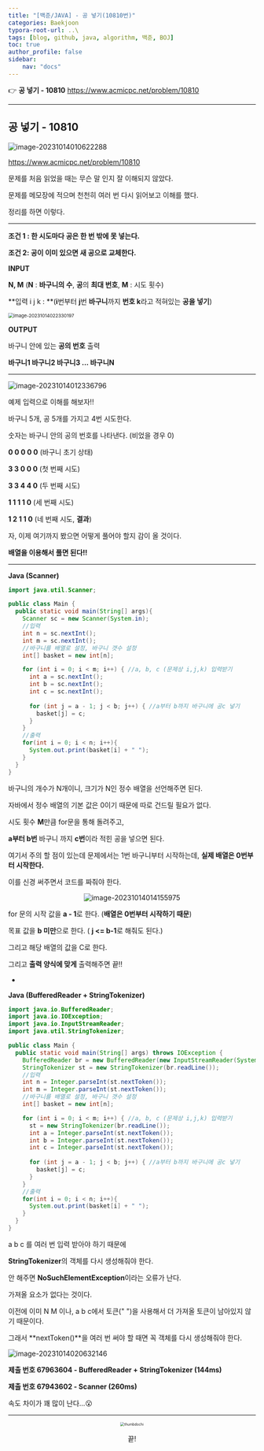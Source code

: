 ```yaml
---
title: "[백준/JAVA] - 공 넣기(10810번)"
categories: Baekjoon
typora-root-url: ..\
tags: [blog, github, java, algorithm, 백준, BOJ]
toc: true
author_profile: false
sidebar:
    nav: "docs"
---
```


👉 **공 넣기 - 10810** <a href="https://www.acmicpc.net/problem/10810" target="_blank">https://www.acmicpc.net/problem/10810 </a>

---

## 공 넣기 - 10810

![image-20231014010622288](/images/2023-10-14-boj_10810/image-20231014010622288.png)

<a href="https://www.acmicpc.net/problem/10810" target="_blank">https://www.acmicpc.net/problem/10810 </a>

문제를 처음 읽었을 때는 무슨 말 인지 잘 이해되지 않았다.

문제를 메모장에 적으며 천천히 여러 번 다시 읽어보고 이해를 했다.

정리를 하면 이렇다.

---

**조건 1 : 한 시도마다 공은 한 번 밖에 못 넣는다.** 

**조건 2: 공이 이미 있으면 새 공으로 교체한다.**

**INPUT**

**N, M** (**N** : **바구니의 수**, **공**의 **최대 번호**, **M** : 시도 횟수)



**입력 i j k : **(**i**번부터 **j**번 **바구니**까지 **번호 k**라고 적혀있는 **공을 넣기**)

<img src="/images/2023-10-14-boj_10810/image-20231014022330197.png" alt="image-20231014022330197" style="zoom: 67%;" />

**OUTPUT**

바구니 안에 있는 **공의 번호** 출력

**바구니1 바구니2 바구니3 ... 바구니N**

---

![image-20231014012336796](/images/2023-10-14-boj_10810/image-20231014012336796.png)

예제 입력으로 이해를 해보자!!

바구니 5개, 공 5개를 가지고 4번 시도한다.

숫자는 바구니 안의 공의 번호를 나타낸다. (비었을 경우 0)

**0 0 0 0 0** (바구니 초기 상태)

**3 3 0 0 0** (첫 번째 시도)

**3 3 4 4 0** (두 번째 시도)

**1 1 1 1 0** (세 번째 시도)

**1 2 1 1 0** (네 번째 시도, **결과**)

자, 이제 여기까지 봤으면 어떻게 풀어야 할지 감이 올 것이다.

**배열을 이용해서 풀면 된다!!**

---

**Java (Scanner)**

```java
import java.util.Scanner;

public class Main {
  public static void main(String[] args){
    Scanner sc = new Scanner(System.in);
    //입력
    int n = sc.nextInt();
    int m = sc.nextInt();
    //바구니를 배열로 설정, 바구니 갯수 설정
    int[] basket = new int[n];

    for (int i = 0; i < m; i++) { //a, b, c (문제상 i,j,k) 입력받기
      int a = sc.nextInt();
      int b = sc.nextInt();
      int c = sc.nextInt();
    
      for (int j = a - 1; j < b; j++) { //a부터 b까지 바구니에 공c 넣기
        basket[j] = c;
      }
    }
    //출력
    for(int i = 0; i < n; i++){
      System.out.print(basket[i] + " ");
    }
  }
}
```

바구니의 개수가 N개이니, 크기가 N인 정수 배열을 선언해주면 된다.

자바에서 정수 배열의 기본 값은 0이기 때문에 따로 건드릴 필요가 없다.

시도 횟수 **M**만큼 for문을 통해 돌려주고,

**a부터 b번** 바구니 까지 **c번**이라 적힌 공을 넣으면 된다.

여기서 주의 할 점이 있는데 문제에서는 1번 바구니부터 시작하는데, **실제 배열은 0번부터 시작한다.** 

이를 신경 써주면서 코드를 짜줘야 한다.

<p align = "center"><img src="/images/2023-10-14-boj_10810/image-20231014014155975.png" alt="image-20231014014155975" /></p>

for 문의 시작 값을 **a - 1**로 한다. (**배열은 0번부터 시작하기 때문**)

목표 값을 **b 미만**으로 한다. ( **j <= b-1**로 해줘도 된다.)

그리고 해당 배열의 값을 C로 한다.

그리고 **출력 양식에 맞게** 출력해주면 끝!!

-

**Java (BufferedReader + StringTokenizer)**

```java
import java.io.BufferedReader;
import java.io.IOException;
import java.io.InputStreamReader;
import java.util.StringTokenizer;

public class Main {
  public static void main(String[] args) throws IOException {
    BufferedReader br = new BufferedReader(new InputStreamReader(System.in));
    StringTokenizer st = new StringTokenizer(br.readLine());
    //입력
    int n = Integer.parseInt(st.nextToken());
    int m = Integer.parseInt(st.nextToken());
    //바구니를 배열로 설정, 바구니 갯수 설정
    int[] basket = new int[n];

    for (int i = 0; i < m; i++) { //a, b, c (문제상 i,j,k) 입력받기
      st = new StringTokenizer(br.readLine());
      int a = Integer.parseInt(st.nextToken());
      int b = Integer.parseInt(st.nextToken());
      int c = Integer.parseInt(st.nextToken());
    
      for (int j = a - 1; j < b; j++) { //a부터 b까지 바구니에 공c 넣기
        basket[j] = c;
      }
    }
    //출력
    for(int i = 0; i < n; i++){
      System.out.print(basket[i] + " ");
    }
  }
}

```

a b c 를 여러 번 입력 받아야 하기 때문에

**StringTokenizer**의 객체를 다시 생성해줘야 한다.

안 해주면 **NoSuchElementException**이라는 오류가 난다.

가져올 요소가 없다는 것이다.

이전에 이미 N M 이나, a b c에서 토큰(" ")을 사용해서 더 가져올 토큰이 남아있지 않기 때문이다.

그래서 **nextToken()**을 여러 번 써야 할 때면 꼭 객체를 다시 생성해줘야 한다.

![image-20231014020632146](/images/2023-10-14-boj_10810/image-20231014020632146.png)

**제출 번호 67963604 - BufferedReader + StringTokenizer (144ms)**

**제출 번호 67943602 - Scanner (260ms)**

속도 차이가 꽤 많이 난다...😮

---

<p align = "center"><img src="/images/2023-10-14-boj_10810/thumbdochi.jpg" alt="thumbdochi" style="zoom:50%;" /></p>

<p align = "center">끝!</p>